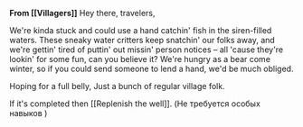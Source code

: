 **From [[Villagers]]**
Hey there, travelers,

We're kinda stuck and could use a hand catchin' fish in the siren-filled waters. These sneaky water critters keep snatchin' our folks away, and we're gettin' tired of puttin' out missin' person notices – all 'cause they're lookin' for some fun, can you believe it? We're hungry as a bear come winter, so if you could send someone to lend a hand, we'd be much obliged.

Hoping for a full belly, Just a bunch of regular village folk.

If it's completed then
	 [[Replenish the well]]. (Не требуется особых навыков )
